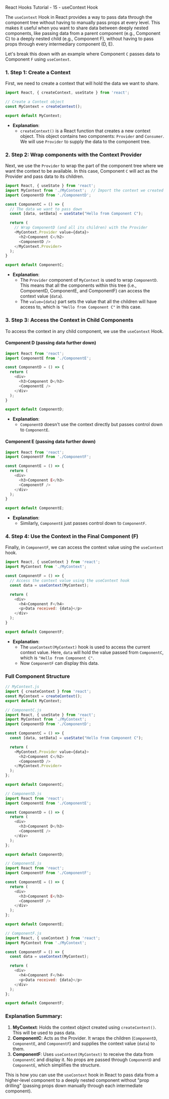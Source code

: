React Hooks Tutorial - 15 - useContext Hook 

The `useContext` Hook in React provides a way to pass data through the component tree without having to manually pass props at every level. This makes it useful when you want to share data between deeply nested components, like passing data from a parent component (e.g., Component C) to a deeply nested child (e.g., Component F), without having to pass props through every intermediary component (D, E).

Let's break this down with an example where Component `C` passes data to Component `F` using `useContext`.

### 1. **Step 1: Create a Context**
First, we need to create a context that will hold the data we want to share.

```javascript
import React, { createContext, useState } from 'react';

// Create a Context object
const MyContext = createContext();

export default MyContext;
```

- **Explanation**: 
   - `createContext()` is a React function that creates a new context object. This object contains two components: `Provider` and `Consumer`. We will use `Provider` to supply the data to the component tree.

### 2. **Step 2: Wrap components with the Context Provider**
Next, we use the `Provider` to wrap the part of the component tree where we want the context to be available. In this case, Component `C` will act as the Provider and pass data to its children.

```javascript
import React, { useState } from 'react';
import MyContext from './MyContext';  // Import the context we created
import ComponentD from './ComponentD';

const ComponentC = () => {
  // The data we want to pass down
  const [data, setData] = useState("Hello from Component C");

  return (
    // Wrap ComponentD (and all its children) with the Provider
    <MyContext.Provider value={data}>
      <h2>Component C</h2>
      <ComponentD />
    </MyContext.Provider>
  );
}

export default ComponentC;
```

- **Explanation**: 
   - The `Provider` component of `MyContext` is used to wrap `ComponentD`. This means that all the components within this tree (i.e., ComponentD, ComponentE, and ComponentF) can access the context value (`data`).
   - The `value={data}` part sets the value that all the children will have access to, which is `"Hello from Component C"` in this case.

### 3. **Step 3: Access the Context in Child Components**
To access the context in any child component, we use the `useContext` Hook.

#### Component D (passing data further down)

```javascript
import React from 'react';
import ComponentE from './ComponentE';

const ComponentD = () => {
  return (
    <div>
      <h3>Component D</h3>
      <ComponentE />
    </div>
  );
}

export default ComponentD;
```

- **Explanation**: 
   - `ComponentD` doesn't use the context directly but passes control down to `ComponentE`.

#### Component E (passing data further down)

```javascript
import React from 'react';
import ComponentF from './ComponentF';

const ComponentE = () => {
  return (
    <div>
      <h3>Component E</h3>
      <ComponentF />
    </div>
  );
}

export default ComponentE;
```

- **Explanation**: 
   - Similarly, `ComponentE` just passes control down to `ComponentF`.

### 4. **Step 4: Use the Context in the Final Component (F)**

Finally, in `ComponentF`, we can access the context value using the `useContext` hook.

```javascript
import React, { useContext } from 'react';
import MyContext from './MyContext';

const ComponentF = () => {
  // Access the context value using the useContext hook
  const data = useContext(MyContext);

  return (
    <div>
      <h4>Component F</h4>
      <p>Data received: {data}</p>
    </div>
  );
}

export default ComponentF;
```

- **Explanation**: 
   - The `useContext(MyContext)` hook is used to access the current context value. Here, `data` will hold the value passed from `ComponentC`, which is `"Hello from Component C"`.
   - Now `ComponentF` can display this data.

### Full Component Structure

```javascript
// MyContext.js
import { createContext } from 'react';
const MyContext = createContext();
export default MyContext;
```

```javascript
// ComponentC.js
import React, { useState } from 'react';
import MyContext from './MyContext';
import ComponentD from './ComponentD';

const ComponentC = () => {
  const [data, setData] = useState("Hello from Component C");

  return (
    <MyContext.Provider value={data}>
      <h2>Component C</h2>
      <ComponentD />
    </MyContext.Provider>
  );
};

export default ComponentC;
```

```javascript
// ComponentD.js
import React from 'react';
import ComponentE from './ComponentE';

const ComponentD = () => {
  return (
    <div>
      <h3>Component D</h3>
      <ComponentE />
    </div>
  );
};

export default ComponentD;
```

```javascript
// ComponentE.js
import React from 'react';
import ComponentF from './ComponentF';

const ComponentE = () => {
  return (
    <div>
      <h3>Component E</h3>
      <ComponentF />
    </div>
  );
};

export default ComponentE;
```

```javascript
// ComponentF.js
import React, { useContext } from 'react';
import MyContext from './MyContext';

const ComponentF = () => {
  const data = useContext(MyContext);

  return (
    <div>
      <h4>Component F</h4>
      <p>Data received: {data}</p>
    </div>
  );
};

export default ComponentF;
```

### Explanation Summary:

1. **MyContext**: Holds the context object created using `createContext()`. This will be used to pass data.
2. **ComponentC**: Acts as the Provider. It wraps the children (`ComponentD`, `ComponentE`, and `ComponentF`) and supplies the context value (`data`) to them.
3. **ComponentF**: Uses `useContext(MyContext)` to receive the data from `ComponentC` and display it. No props are passed through `ComponentD` and `ComponentE`, which simplifies the structure.

This is how you can use the `useContext` hook in React to pass data from a higher-level component to a deeply nested component without "prop drilling" (passing props down manually through each intermediate component).
